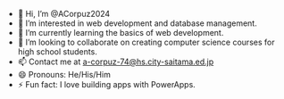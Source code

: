 - 👋 Hi, I’m @ACorpuz2024
- 👀 I’m interested in web development and database management.
- 🌱 I’m currently learning the basics of web development.
- 💞️ I’m looking to collaborate on creating computer science courses for high school students.
- 📫 Contact me at a-corpuz-74@hs.city-saitama.ed.jp
- 😄 Pronouns: He/His/Him
- ⚡ Fun fact: I love building apps with PowerApps.

<!---
ACorpuz2024/ACorpuz2024 is a ✨ special ✨ repository because its `README.md` (this file) appears on your GitHub profile.
You can click the Preview link to take a look at your changes.
--->
